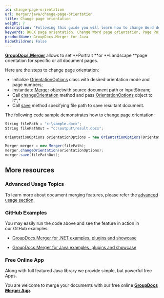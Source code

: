 ```yaml
---
id: change-page-orientation
url: merger/java/change-page-orientation
title: Change page orientation
weight: 7
description: "Following this guide you will learn how to change Word document page orientation to Portrait or Landscape using GroupDocs.Merger for Java."
keywords: DOCX page orientation, Change Word page orientation, Page Portrait orientation, Page Landscape orientation
productName: GroupDocs.Merger for Java
hideChildren: False
---
```

[**GroupDocs.Merger**](https://products.groupdocs.com/merger/java) allows to set **Portrait **or **Landscape **page orientation for specific or all document pages.

Here are the steps to change page orientation:

*   Initialize [OrientationOptions](https://apireference.groupdocs.com/java/merger/com.groupdocs.merger.domain.options/OrientationOptions) class with desired orientation mode and page numbers;
*   Instantiate [Merger](https://apireference.groupdocs.com/java/merger/com.groupdocs.merger/Merger) objectwith source document path or InputStream;
*   Call [changeOrientation](https://apireference.groupdocs.com/java/merger/com.groupdocs.merger/Merger#changeOrientation(com.groupdocs.merger.domain.options.interfaces.IOrientationOptions)) method and pass [OrientationOptions](https://apireference.groupdocs.com/java/merger/com.groupdocs.merger.domain.options/OrientationOptions) object to it*;*
*   Call [save](https://apireference.groupdocs.com/java/merger/com.groupdocs.merger/Merger#save(java.lang.String)) method specifying file path to save resultant document.

The following code sample demonstrates how to change page orientation:

```csharp
String filePath = "c:\sample.docx";
String filePathOut = "c:\output\result.docx";

OrientationOptions orientationOptions = new OrientationOptions(OrientationMode.Landscape, new int[] { 3, 4 });

Merger merger = new Merger(filePath);
merger.changeOrientation(orientationOptions);
merger.save(filePathOut);
```

## More resources

### Advanced Usage Topics 

To learn more about document merging features, please refer the [advanced usage section](Advanced%2Busage.html).

### GitHub Examples 

You may easily run the code above and see the feature in action in our GitHub examples:

*   [GroupDocs.Merger for .NET examples, plugins and showcase](https://github.com/groupdocs-merger/GroupDocs.Merger-for-.NET)
    
*   [GroupDocs.Merger for Java examples, plugins and showcase](https://github.com/groupdocs-merger/GroupDocs.Merger-for-Java)
    

### Free Online App 

Along with full featured Java library we provide simple, but powerful free Apps.

You are welcome to merge your documents with our free online **[GroupDocs Merger App](https://products.groupdocs.app/merger)**.
